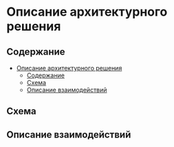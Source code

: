 # Описание архитектурного решения

## Содержание

- [Описание архитектурного решения](#описание-архитектурного-решения)
  - [Содержание](#содержание)
  - [Схема](#схема)
  - [Описание взаимодействий](#описание-взаимодействий)

## Схема



## Описание взаимодействий

